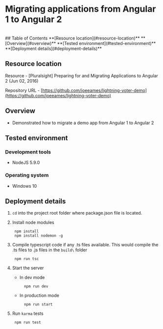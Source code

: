 # Migrating applications from Angular 1 to Angular 2
<br/>
## Table of Contents
**[Resource location](#resource-location)**  
**[Overview](#overview)**  
**[Tested environment](#tested-environment)**    
**[Deployment details](#deployment-details)**    

## Resource location

Resource - [Pluralsight] Preparing for and Migrating Applications to Angular 2 (Jun 02, 2016)

Repository URL - [https://github.com/joeeames/lightning-voter-demo](https://github.com/joeeames/lightning-voter-demo)

## Overview

- Demonstrated how to migrate a demo app from Angular 1 to Angular 2

## Tested environment

### Development tools

- NodeJS 5.9.0

### Operating system

- Windows 10

## Deployment details

1. `cd` into the project root folder where package.json file is located.
2. Install node modules

		npm install
		npm install nodemon -g

4. Compile typescript code if any .ts files available. This would compile the .ts files to .js files in the `build\` folder

		npm run tsc

6. Start the server 
	
	- In dev mode
		
			npm run dev

	- In production mode
		
			npm run start


5. Run `karma` tests

		npm run test